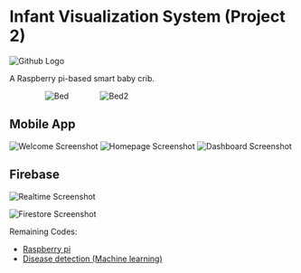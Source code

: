# Infant Visualization System (Project 2)             
![Github Logo](https://user-images.githubusercontent.com/97244341/152191359-bd151629-a659-4187-93a2-dd86540e5af8.png)

A Raspberry pi-based smart baby crib.

&nbsp; &nbsp;&nbsp; &nbsp;&nbsp; &nbsp;&nbsp; &nbsp;&nbsp; &nbsp; ![Bed](https://user-images.githubusercontent.com/97244341/152197005-32be1048-149a-4f01-9e44-e1e386bdb508.jpeg)  &nbsp; &nbsp;&nbsp; &nbsp;&nbsp; &nbsp;&nbsp; &nbsp;  ![Bed2](https://user-images.githubusercontent.com/97244341/152197184-2a2974ae-9b05-4fe6-9416-a52544178855.jpeg) 




## Mobile App

![Welcome Screenshot](https://user-images.githubusercontent.com/97244341/152190167-36db4498-d9c5-4da6-92ff-1a616b661a5d.jpg) ![Homepage Screenshot](https://user-images.githubusercontent.com/97244341/152190454-5a76f8e8-d624-4392-ad26-76a6a9ccbf73.jpg) ![Dashboard Screenshot](https://user-images.githubusercontent.com/97244341/152190503-55ac6e03-f942-45be-8c87-eda962c4ccd2.jpg)

## Firebase
![Realtime Screenshot](https://user-images.githubusercontent.com/97244341/152193549-00491070-f7de-45cb-9409-53114cda0ca2.png)

![Firestore Screenshot](https://user-images.githubusercontent.com/97244341/152193865-82f3be74-4e0c-4d0d-978c-d0a3531abf0d.png)




Remaining Codes:

- [Raspberry pi](https://github.com/tharwatp/IVS)
- [Disease detection (Machine learning)](https://github.com/AbdulMablol/MachineLearning)


